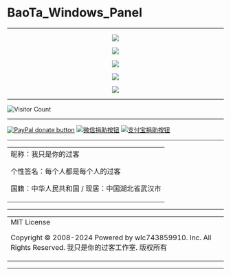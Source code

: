 # BaoTa_Windows_Panel

---

<p align="center">
  <img src="https://cdn.jsdelivr.net/gh/wlc743859910/BaoTa_Windows_Panel/img/1.webp">
</p>

<p align="center">
  <img src="https://cdn.jsdelivr.net/gh/wlc743859910/BaoTa_Windows_Panel/img/2.webp">
</p>

<p align="center">
  <img src="https://cdn.jsdelivr.net/gh/wlc743859910/BaoTa_Windows_Panel/img/3.webp">
</p>

<p align="center">
  <img src="https://cdn.jsdelivr.net/gh/wlc743859910/BaoTa_Windows_Panel/img/4.webp">
</p>

<p align="center">
  <img src="https://cdn.jsdelivr.net/gh/wlc743859910/BaoTa_Windows_Panel/img/5.webp">
</p>

---

![Visitor Count](https://profile-counter.glitch.me/{BaoTa_Windows_Panel}/count.svg)

---

[![PayPal donate button](https://img.shields.io/badge/PayPal-donate-green.svg)](https://paypal.me/)  [![微信捐助按钮](https://img.shields.io/badge/%E5%BE%AE%E4%BF%A1-%E5%90%91TA%E6%8D%90%E5%8A%A9-green.svg)](图片链接) [![支付宝捐助按钮](https://img.shields.io/badge/%E6%94%AF%E4%BB%98%E5%AE%9D-%E5%90%91TA%E6%8D%90%E5%8A%A9-green.svg)](图片链接)

---

<table>
    <tr>
        <td >
昵称：我只是你的过客

个性签名：每个人都是每个人的过客

国籍：中华人民共和国 / 现居：中国湖北省武汉市
        </center>
        </td>
    </tr>
</table>

---

<table>
    <tr>
        <td >
MIT License

Copyright © 2008-2024 Powered by wlc743859910. Inc. All Rights Reserved. 我只是你的过客工作室. 版权所有
        </center>
        </td>
    </tr>
</table>

---
